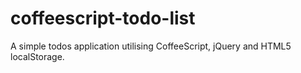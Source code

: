 coffeescript-todo-list
======================

A simple todos application utilising CoffeeScript, jQuery and HTML5 localStorage.
